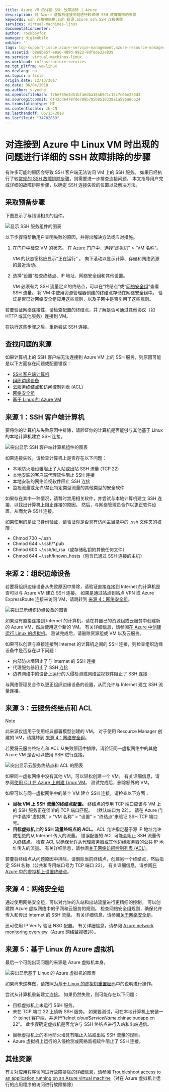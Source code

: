 ```yaml
---
title: Azure VM 的详细 SSH 故障排除 | Azure
description: 对 Azure 虚拟机连接问题进行较详细 SSH 故障排除的步骤
keywords: ssh 连接被拒绝,ssh 错误,azure ssh,SSH 连接失败
services: virtual-machines-linux
documentationcenter: ''
author: rockboyfor
manager: digimobile
editor: ''
tags: top-support-issue,azure-service-management,azure-resource-manager
ms.assetid: b8e8be5f-e8a6-489d-9922-9df8de32e839
ms.service: virtual-machines-linux
ms.workload: infrastructure-services
ms.tgt_pltfrm: vm-linux
ms.devlang: na
ms.topic: article
origin.date: 12/13/2017
ms.date: 06/04/2018
ms.author: v-yeche
ms.openlocfilehash: f76e785e3d51bfa6dba18ab9d1c13c7c66e256d3
ms.sourcegitcommit: 6f42cd6478fde788b795b851033981a586a6db24
ms.translationtype: HT
ms.contentlocale: zh-CN
ms.lasthandoff: 06/13/2018
ms.locfileid: "34702839"
---
```

# <a name="detailed-ssh-troubleshooting-steps-for-issues-connecting-to-a-linux-vm-in-azure"></a>对连接到 Azure 中 Linux VM 时出现的问题进行详细的 SSH 故障排除的步骤
有许多可能的原因会导致 SSH 客户端无法访问 VM 上的 SSH 服务。 如果已经执行了较[常规的 SSH 故障排除步骤](troubleshoot-ssh-connection.md)，则需要进一步排查连接问题。 本文指导用户完成详细的故障排除步骤，以确定 SSH 连接失败的位置以及解决方法。

## <a name="take-preliminary-steps"></a>采取预备步骤
下图显示了与错误相关的组件。

![显示 SSH 服务组件的图表](./media/detailed-troubleshoot-ssh-connection/ssh-tshoot1.png)

以下步骤将帮助用户查明失败的原因，并得出解决方法或应对措施。

1. 在门户中检查 VM 的状态。
   在 [Azure 门户](https://portal.azure.cn)中，选择“虚拟机” > “VM 名称”。

   VM 的状态窗格应显示“正在运行” 。 向下滚动以显示计算、存储和网络资源的最近活动。

2. 选择“设置”检查终结点、IP 地址、网络安全组和其他设置。

   VM 必须有为 SSH 流量定义的终结点，可以在“终结点”或“[网络安全组](../../virtual-network/security-overview.md)”查看 SSH 流量。 将 VM 中使用资源管理器创建的终结点存储在网络安全组中。 验证是否已对网络安全组应用这些规则，以及子网中是否引用了这些规则。

若要验证网络连接性，请检查配置的终结点，并了解是否可通过其他协议（如 HTTP 或其他服务）连接到 VM。

在执行这些步骤之后，重新尝试 SSH 连接。

## <a name="find-the-source-of-the-issue"></a>查找问题的来源
如果计算机上的 SSH 客户端无法连接到 Azure VM 上的 SSH 服务，则原因可能是以下方面存在问题或配置错误：

* [SSH 客户端计算机](#source-1-ssh-client-computer)
* [组织边缘设备](#source-2-organization-edge-device)
* [云服务终结点和访问控制列表 (ACL)](#source-3-cloud-service-endpoint-and-acl)
* [网络安全组](#source-4-network-security-groups)
* [基于 Linux 的 Azure VM](#source-5-linux-based-azure-virtual-machine)

## <a name="source-1-ssh-client-computer"></a>来源 1：SSH 客户端计算机
要将你的计算机从失败原因中排除，请验证你的计算机是否能够与其他基于 Linux 的本地计算机建立 SSH 连接。

![突出显示 SSH 客户端计算机组件的图表](./media/detailed-troubleshoot-ssh-connection/ssh-tshoot2.png)

如果连接失败，请检查计算机上是否存在以下问题：

* 本地防火墙设置阻止了入站或出站 SSH 流量 (TCP 22)
* 本地安装的客户端代理软件阻止 SSH 连接
* 本地安装的网络监视软件阻止 SSH 连接
* 监视流量或允许/禁止特定类型流量的其他类型的安全软件

如果存在其中一种情况，请暂时禁用相关软件，并尝试与本地计算机建立 SSH 连接，以找出计算机上阻止连接的原因。 然后，与网络管理员合作以更正软件设置，从而允许 SSH 连接。

如果使用的是证书身份验证，请验证你是否具有访问主目录中的 .ssh 文件夹的权限：

* Chmod 700 ~/.ssh
* Chmod 644 ~/.ssh/\*.pub
* Chmod 600 ~/.ssh/id_rsa（或存储私钥的其他任何文件）
* Chmod 644 ~/.ssh/known_hosts（包含已通过 SSH 连接的主机）

## <a name="source-2-organization-edge-device"></a>来源 2：组织边缘设备
若要将组织边缘设备从失败原因中排除，请验证直接连接到 Internet 的计算机是否可以与 Azure VM 建立 SSH 连接。 如果是通过站点到站点 VPN 或 Azure ExpressRoute 连接来访问 VM，请跳转到 [来源 4：网络安全组](#nsg)。

![突出显示组织边缘设备的图表](./media/detailed-troubleshoot-ssh-connection/ssh-tshoot3.png)

如果没有直接连接到 Internet 的计算机，请在其自己的资源组或云服务中创建新的 Azure VM，然后使用这个新的 VM。 有关详细信息，请参阅[在 Azure 中创建运行 Linux 的虚拟机](quick-create-cli.md)。 测试完成后，请删除资源组或 VM 以及云服务。

如果可以创建与直接连接到 Internet 的计算机之间的 SSH 连接，则检查组织边缘设备中是否存在以下问题：

* 内部防火墙阻止了与 Internet 的 SSH 连接
* 代理服务器阻止了 SSH 连接
* 边界网络中的设备上运行的入侵检测或网络监视软件阻止了 SSH 连接

与网络管理员合作以更正组织边缘设备的设置，从而允许与 Internet 建立 SSH 流量连接。

## <a name="source-3-cloud-service-endpoint-and-acl"></a>来源 3：云服务终结点和 ACL
> [!NOTE]
> 此来源仅适用于使用经典部署模型创建的 VM。 对于使用 Resource Manager 创建的 VM，请跳转到 [来源 4：网络安全组](#nsg)。

若要将云服务终结点和 ACL 从失败原因中排除，请验证同一虚拟网络中的其他 Azure VM 是否可以使用 SSH 进行连接。

![突出显示云服务终结点和 ACL 的图表](./media/detailed-troubleshoot-ssh-connection/ssh-tshoot4.png)

如果同一虚拟网络中没有其他 VM，可以轻松创建一个 VM。 有关详细信息，请参阅[使用 CLI 在 Azure 上创建 Linux VM](quick-create-cli.md)。 测试完成后，删除额外的 VM。

如果可以与同一虚拟网络中的某个 VM 建立 SSH 连接，请检查以下方面：

* **目标 VM 上 SSH 流量的终结点配置。** 终结点的专用 TCP 端口应该与 VM 上的 SSH 服务正在侦听的 TCP 端口匹配。 （默认端口为 22）。 请在 Azure 门户中选择“虚拟机” > “VM 名称” > “设置” > “终结点”来验证 SSH TCP 端口号。
* **目标虚拟机上的 SSH 流量终结点的 ACL。** ACL 允许指定基于源 IP 地址允许或拒绝的从 Internet 传入的流量。 错误配置的 ACL 可能会阻止 SSH 流量传入终结点。 检查 ACL 以确保允许从代理服务器或其他边缘服务器的公共 IP 地址传入的流量。 有关详细信息，请参阅[关于网络访问控制列表 (ACL)](../../virtual-network/virtual-networks-acl.md)。

若要将终结点从问题原因中排除，请删除当前终结点，创建另一个终结点，然后指定 SSH 名称（公共和专用端口号为 TCP 端口 22）。 有关详细信息，请参阅[在 Azure 中的虚拟机上设置终结点](../windows/classic/setup-endpoints.md?toc=%2fvirtual-machines%2fwindows%2fclassic%2ftoc.json)。

<a name="nsg"></a>

## <a name="source-4-network-security-groups"></a>来源 4：网络安全组
通过使用网络安全组，可以对允许的入站和出站流量进行更精细的控制。 可以创建跨 Azure 虚拟网络中的子网和云服务的规则。 检查网络安全组规则，确保允许传入和传出 Internet 的 SSH 流量。
有关详细信息，请参阅[关于网络安全组](../../virtual-network/security-overview.md)。

还可使用 IP Verify 验证 NSG 配置。 有关详细信息，请参阅 [Azure network monitoring overview](/network-watcher/network-watcher-monitoring-overview)（Azure 网络监视概述）。 

## <a name="source-5-linux-based-azure-virtual-machine"></a>来源 5：基于 Linux 的 Azure 虚拟机
最后一个可能出现问题的来源是 Azure 虚拟机本身。

![突出显示基于 Linux 的 Azure 虚拟机的图表](./media/detailed-troubleshoot-ssh-connection/ssh-tshoot5.png)

如果尚未这样做，请按照[为基于 Linux 的虚拟机重置密码](reset-password.md)中的说明进行操作。

尝试从计算机重新建立连接。 如果仍然失败，则可能存在以下问题：

* 目标虚拟机上未运行 SSH 服务。
* 未在 TCP 端口 22 上侦听 SSH 服务。 如果要测试，可在本地计算机上安装一个 telnet 客户端，并运行“telnet *cloudServiceName*.chinacloudapp.cn 22”。 此步骤确定虚拟机是否允许与 SSH 终结点进行入站和出站通信。
<!-- cloudapp.net to chinacloudapp.cn is Correct  -->
* 目标虚拟机上的本地防火墙具有阻止入站或出站 SSH 流量的规则。
* Azure 虚拟机上运行的入侵检测或网络监视软件阻止了 SSH 连接。

## <a name="additional-resources"></a>其他资源
有关对应用程序访问进行故障排除的详细信息，请参阅 [Troubleshoot access to an application running on an Azure virtual machine](troubleshoot-app-connection.md)（对在 Azure 虚拟机上运行的应用程序的访问进行故障排除）

<!--Update_Description: wording update, update link -->